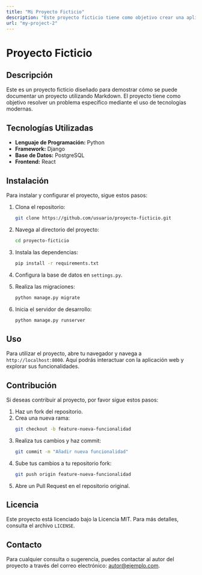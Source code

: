 ```yaml
---
title: "Mi Proyecto Ficticio"
description: "Este proyecto ficticio tiene como objetivo crear una aplicación web"
url: "my-project-2"
---
```


# Proyecto Ficticio

## Descripción

Este es un proyecto ficticio diseñado para demostrar cómo se puede documentar un proyecto utilizando Markdown. El proyecto tiene como objetivo resolver un problema específico mediante el uso de tecnologías modernas.

## Tecnologías Utilizadas

- **Lenguaje de Programación:** Python
- **Framework:** Django
- **Base de Datos:** PostgreSQL
- **Frontend:** React

## Instalación

Para instalar y configurar el proyecto, sigue estos pasos:

1. Clona el repositorio:
   ```bash
   git clone https://github.com/usuario/proyecto-ficticio.git
   ```
2. Navega al directorio del proyecto:
   ```bash
   cd proyecto-ficticio
   ```
3. Instala las dependencias:
   ```bash
   pip install -r requirements.txt
   ```
4. Configura la base de datos en `settings.py`.

5. Realiza las migraciones:

   ```bash
   python manage.py migrate
   ```

6. Inicia el servidor de desarrollo:
   ```bash
   python manage.py runserver
   ```

## Uso

Para utilizar el proyecto, abre tu navegador y navega a `http://localhost:8000`. Aquí podrás interactuar con la aplicación web y explorar sus funcionalidades.

## Contribución

Si deseas contribuir al proyecto, por favor sigue estos pasos:

1. Haz un fork del repositorio.
2. Crea una nueva rama:
   ```bash
   git checkout -b feature-nueva-funcionalidad
   ```
3. Realiza tus cambios y haz commit:
   ```bash
   git commit -m "Añadir nueva funcionalidad"
   ```
4. Sube tus cambios a tu repositorio fork:
   ```bash
   git push origin feature-nueva-funcionalidad
   ```
5. Abre un Pull Request en el repositorio original.

## Licencia

Este proyecto está licenciado bajo la Licencia MIT. Para más detalles, consulta el archivo `LICENSE`.

## Contacto

Para cualquier consulta o sugerencia, puedes contactar al autor del proyecto a través del correo electrónico: autor@ejemplo.com.
